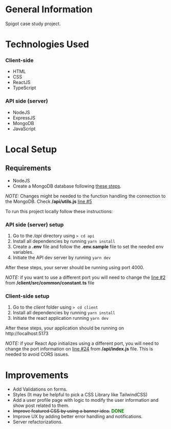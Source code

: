 # General Information

Spigot case study project.

# Technologies Used

### Client-side

- HTML
- CSS
- ReactJS
- TypeScript

### API side (server)

- NodeJS
- ExpressJS
- MongoDB
- JavaScript

# Local Setup

## Requirements

- NodeJS
- Create a MongoDB database following [these steps](https://www.mongodb.com/basics/create-database#option-1).

_NOTE:_ Changes might be needed to the function handling the connection to the MongoDB. Check **/api/utils.js** [line #5](https://github.com/Yergeni/spigot-study-case/blob/fd7cef7daa41783226b8949febf8706d3f5f70ab/api/utils.js#L5)

To run this project locally follow these instructions:

### API side (server) setup

1. Go to the _/api_ directory using `> cd api`
2. Install all dependencies by running `yarn install`
3. Create a **.env** file and follow the **.env.sample** file to set the needed env variables.
4. Initiate the API dev server by running `yarn dev`

After these steps, your server should be running using port 4000.

_NOTE:_ if you want to use a different port you will need to change the [line #2](https://github.com/Yergeni/spigot-study-case/blob/fd7cef7daa41783226b8949febf8706d3f5f70ab/client/src/common/constants.ts#L2) from **/client/src/common/constant.ts** file

### Client-side setup

1. Go to the _client_ folder using `> cd client`
2. Install all dependencies by running `yarn install`
3. Initiate the react application running `yarn dev`

After these steps, your application should be running on http://localhost:5173

_NOTE:_ if your React App initializes using a different port, you will need to change the port information on [line #24](https://github.com/Yergeni/spigot-study-case/blob/fd7cef7daa41783226b8949febf8706d3f5f70ab/api/index.js#L24) from **/api/index.js** file. This is needed to avoid CORS issues.

# Improvements

- Add Validations on forms.
- Styles (It may be helpful to pick a CSS Library like TailwindCSS)
- Add a user profile page with logic to modify the user information and show post related to them.
- ~~Improve featured CSS by using a banner idea.~~ <span style="color: green; font-weight: bold">DONE</span>
- Improve UX by adding better error handling and notifications.
- Server refactorizations.
